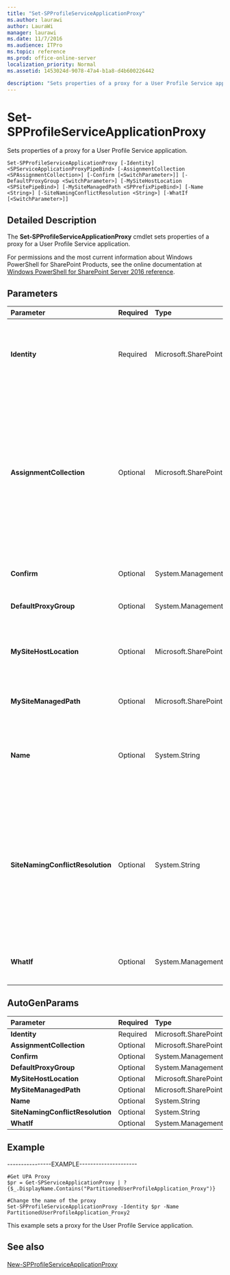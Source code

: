 ```yaml
---
title: "Set-SPProfileServiceApplicationProxy"
ms.author: laurawi
author: LauraWi
manager: laurawi
ms.date: 11/7/2016
ms.audience: ITPro
ms.topic: reference
ms.prod: office-online-server
localization_priority: Normal
ms.assetid: 1453024d-9078-47a4-b1a8-d4b600226442

description: "Sets properties of a proxy for a User Profile Service application."
---
```


# Set-SPProfileServiceApplicationProxy

Sets properties of a proxy for a User Profile Service application.
  
```
Set-SPProfileServiceApplicationProxy [-Identity] <SPServiceApplicationProxyPipeBind> [-AssignmentCollection <SPAssignmentCollection>] [-Confirm [<SwitchParameter>]] [-DefaultProxyGroup <SwitchParameter>] [-MySiteHostLocation <SPSitePipeBind>] [-MySiteManagedPath <SPPrefixPipeBind>] [-Name <String>] [-SiteNamingConflictResolution <String>] [-WhatIf [<SwitchParameter>]]
```

## Detailed Description

The **Set-SPProfileServiceApplicationProxy** cmdlet sets properties of a proxy for a User Profile Service application. 
  
For permissions and the most current information about Windows PowerShell for SharePoint Products, see the online documentation at [Windows PowerShell for SharePoint Server 2016 reference](https://go.microsoft.com/fwlink/p/?LinkId=671715).
  
## Parameters

|**Parameter**|**Required**|**Type**|**Description**|
|:-----|:-----|:-----|:-----|
|**Identity** <br/> |Required  <br/> |Microsoft.SharePoint.PowerShell.SPServiceApplicationProxyPipeBind  <br/> |Specifies the User Profile Service application proxy to update.  <br/> The type must be a valid GUID, in the form 12345678-90ab-cdef-1234-567890bcdefgh; a valid name of a service application proxy (for example, UserProfileSvcProxy1); or an instance of a valid **SPServiceApplicationProxy** object.  <br/> |
|**AssignmentCollection** <br/> |Optional  <br/> |Microsoft.SharePoint.PowerShell.SPAssignmentCollection  <br/> |Manages objects for the purpose of proper disposal. Use of objects, such as **SPWeb** or **SPSite**, can use large amounts of memory and use of these objects in Windows PowerShell scripts requires proper memory management. Using the **SPAssignment** object, you can assign objects to a variable and dispose of the objects after they are needed to free up memory. When **SPWeb**, **SPSite**, or **SPSiteAdministration** objects are used, the objects are automatically disposed of if an assignment collection or the **Global** parameter is not used.  <br/> > [!NOTE]> When the **Global** parameter is used, all objects are contained in the global store. If objects are not immediately used, or disposed of by using the **Stop-SPAssignment** command, an out-of-memory scenario can occur.           |
|**Confirm** <br/> |Optional  <br/> |System.Management.Automation.SwitchParameter  <br/> |Prompts you for confirmation before executing the command. For more information, type the following command: **get-help about_commonparameters** <br/> |
|**DefaultProxyGroup** <br/> |Optional  <br/> |System.Management.Automation.SwitchParameter  <br/> |Specifies that the User Profile Service application proxy is added to the default proxy group for the local farm.  <br/> |
|**MySiteHostLocation** <br/> |Optional  <br/> |Microsoft.SharePoint.PowerShell.SPSitePipeBind  <br/> |Specifies the site collection where the My Site will be created.  <br/> The type must be a valid GUID, in the form 12345678-90ab-cdef-1234-567890bcdefgh; or a valid URL, in the form http://server_name; or an instance of a valid **SPSite** object.  <br/> |
|**MySiteManagedPath** <br/> |Optional  <br/> |Microsoft.SharePoint.PowerShell.SPPrefixPipeBind  <br/> |Specifies the managed path location of personal sites.  <br/> The type must be a valid URL, in the form http://server_name.  <br/> |
|**Name** <br/> |Optional  <br/> |System.String  <br/> |Specifies the display name for the User Profile Service application. The name that you use must be a unique name of a User Profile Service application in this farm. The name can be a maximum of 128 characters.  <br/> The type must be a name of a valid service application proxy; for example, UserProfileSvcProxy1.  <br/> |
|**SiteNamingConflictResolution** <br/> |Optional  <br/> |System.String  <br/> |Specifies the format to use to name personal sites.  <br/> Use one of the following integer values:  <br/> **1** Personal site collections are to be based on user names without any conflict resolution. For example, http://portal_site/location/username/  <br/> **2** Personal site collections are to be based on user names with conflict resolution by using domain names. For example, .../username/ or .../domain_username/  <br/> **3** Personal site collections are to be named by using domain and user name always, to avoid any conflicts. For example, http://portal_site/location/domain_username/  <br/> The default value is **1** (do not resolve conflicts).  <br/> |
|**WhatIf** <br/> |Optional  <br/> |System.Management.Automation.SwitchParameter  <br/> |Displays a message that describes the effect of the command instead of executing the command. For more information, type the following command: **get-help about_commonparameters** <br/> |
   
## AutoGenParams

|**Parameter**|**Required**|**Type**|**Description**|
|:-----|:-----|:-----|:-----|
|**Identity** <br/> |Required  <br/> |Microsoft.SharePoint.PowerShell.SPServiceApplicationProxyPipeBind  <br/> ||
|**AssignmentCollection** <br/> |Optional  <br/> |Microsoft.SharePoint.PowerShell.SPAssignmentCollection  <br/> ||
|**Confirm** <br/> |Optional  <br/> |System.Management.Automation.SwitchParameter  <br/> ||
|**DefaultProxyGroup** <br/> |Optional  <br/> |System.Management.Automation.SwitchParameter  <br/> ||
|**MySiteHostLocation** <br/> |Optional  <br/> |Microsoft.SharePoint.PowerShell.SPSitePipeBind  <br/> ||
|**MySiteManagedPath** <br/> |Optional  <br/> |Microsoft.SharePoint.PowerShell.SPPrefixPipeBind  <br/> ||
|**Name** <br/> |Optional  <br/> |System.String  <br/> ||
|**SiteNamingConflictResolution** <br/> |Optional  <br/> |System.String  <br/> ||
|**WhatIf** <br/> |Optional  <br/> |System.Management.Automation.SwitchParameter  <br/> ||
   
## Example

----------------EXAMPLE--------------------- 
  
```
#Get UPA Proxy
$pr = Get-SPServiceApplicationProxy | ? {$_.DisplayName.Contains("PartitionedUserProfileApplication_Proxy")}
```

```
#Change the name of the proxy
Set-SPProfileServiceApplicationProxy -Identity $pr -Name PartitionedUserProfileApplication_Proxy2
```

This example sets a proxy for the User Profile Service application.
  
## See also

#### 

[New-SPProfileServiceApplicationProxy](new-spprofileserviceapplicationproxy.md)

